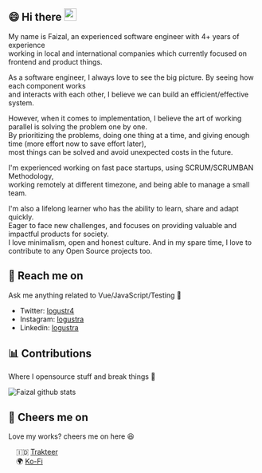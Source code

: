 ## 😄 Hi there <a href="https://www.gautamkrishnar.com/"><img src="https://media.giphy.com/media/hvRJCLFzcasrR4ia7z/giphy.gif" width="25px"></a>

My name is Faizal, an experienced software engineer with 4+ years of experience <br>
working in local and international companies which currently focused on frontend and product things.

As a software engineer, I always love to see the big picture. By seeing how each component works <br>
and interacts with each other, I believe we can build an efficient/effective system.

However, when it comes to implementation, I believe the art of working parallel is solving the problem one by one. <br>
By prioritizing the problems, doing one thing at a time, and giving enough time (more effort now to save effort later), <br>
most things can be solved and avoid unexpected costs in the future.

I'm experienced working on fast pace startups, using SCRUM/SCRUMBAN Methodology, <br>
working remotely at different timezone, and being able to manage a small team.

I'm also a lifelong learner who has the ability to learn, share and adapt quickly. <br>
Eager to face new challenges, and focuses on providing valuable and impactful products for society. <br>
I love minimalism, open and honest culture. And in my spare time, I love to contribute to any Open Source projects too.

## 📩 Reach me on
Ask me anything related to Vue/JavaScript/Testing 💬

- Twitter: [logustr4](https://twitter.com/logustr4)
- Instagram: [logustra](https://www.instagram.com/logustra)
- Linkedin: [logustra](https://www.linkedin.com/in/logustra)

## 📊 Contributions
Where I opensource stuff and break things 🤣

![Faizal github stats](https://github-readme-stats.vercel.app/api?username=logustra&hide_title=true&hide_border=true&show_icons=true)
## 🍻 Cheers me on
Love my works? cheers me on here 😆

&nbsp; &nbsp; 🇮🇩 [Trakteer](https://trakteer.id/logustra/tip)<br>
&nbsp; &nbsp; 🌍 [Ko-Fi](https://ko-fi.com/logustra)<br>